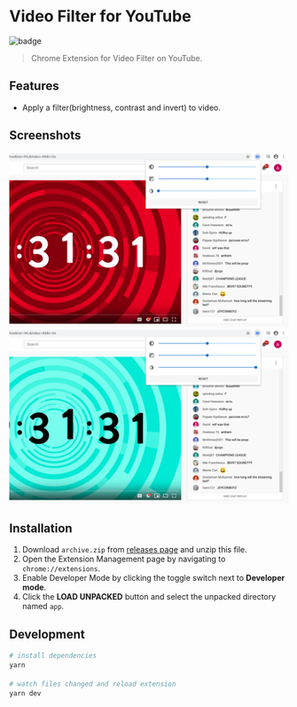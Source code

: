 # Video Filter for YouTube

![badge](https://github.com/fiahfy/youtube-video-filter/workflows/Web%20Extension%20CI/badge.svg)

> Chrome Extension for Video Filter on YouTube.

## Features

- Apply a filter(brightness, contrast and invert) to video.

## Screenshots

![screenshot](.github/img/screenshot1.png)
![screenshot](.github/img/screenshot2.png)

## Installation

1. Download `archive.zip` from [releases page](https://github.com/fiahfy/youtube-video-filter/releases) and unzip this file.
2. Open the Extension Management page by navigating to `chrome://extensions`.
3. Enable Developer Mode by clicking the toggle switch next to **Developer mode**.
4. Click the **LOAD UNPACKED** button and select the unpacked directory named `app`.

## Development

```bash
# install dependencies
yarn

# watch files changed and reload extension
yarn dev
```
